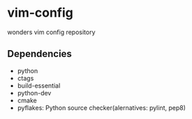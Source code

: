 vim-config
==========

wonders vim config repository

## Dependencies

- python
- ctags
- build-essential
- python-dev
- cmake
- pyflakes: Python source checker(alernatives: pylint, pep8)
